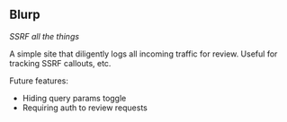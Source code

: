 Blurp
---

*SSRF all the things*

A simple site that diligently logs all incoming traffic for review. Useful for tracking SSRF callouts, etc.

Future features:
- Hiding query params toggle
- Requiring auth to review requests